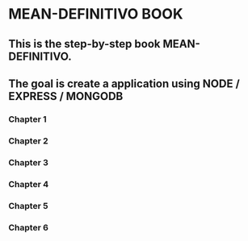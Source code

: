 # MEAN-DEFINITIVO BOOK

## This is the step-by-step book MEAN-DEFINITIVO.
## The goal is create a application using NODE / EXPRESS / MONGODB

### Chapter 1
### Chapter 2
### Chapter 3
### Chapter 4
### Chapter 5
### Chapter 6
